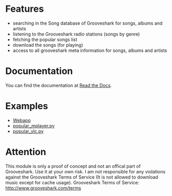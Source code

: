 # Features
* searching in the Song database of Grooveshark for songs, albums and artists
* listening to the Grooveshark radio stations (songs by genre)
* fetching the popular songs list
* download the songs (for playing)
* access to all grooveshark meta information for songs, albums and artists 

# Documentation
You can find the documentation at [Read the Docs](http://pygrooveshark.readthedocs.org/).

# Examples
* [Webapp](https://github.com/koehlma/pygrooveshark/tree/master/examples/webapp)
* [popular_mplayer.py](https://github.com/koehlma/pygrooveshark/blob/master/examples/popular_mplayer.py)
* [popular_vlc.py](https://github.com/koehlma/pygrooveshark/blob/master/examples/popular_vlc.py)

# Attention
This module is only a proof of concept and not an offical part of Grooveshark.
Use it at your own risk.
I am not responsible for any violations against the Grooveshark Terms of Service
(It is not allowed to download music except for cache usage).
Grooveshark Terms of Service: http://www.grooveshark.com/terms
